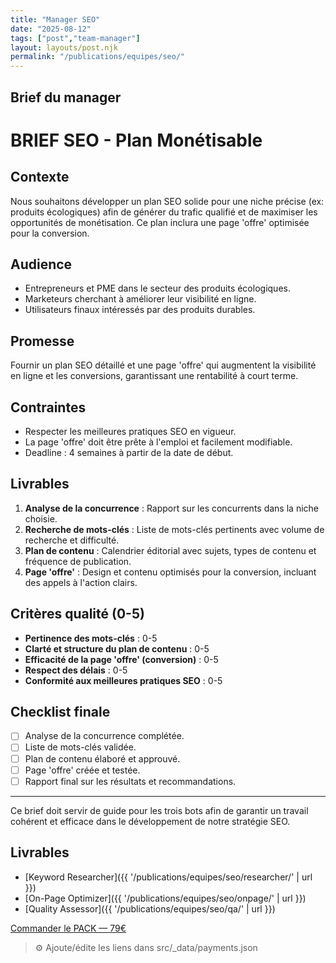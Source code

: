 ```yaml
---
title: "Manager SEO"
date: "2025-08-12"
tags: ["post","team-manager"]
layout: layouts/post.njk
permalink: "/publications/equipes/seo/"
---
```

## Brief du manager

# BRIEF SEO - Plan Monétisable

## Contexte
Nous souhaitons développer un plan SEO solide pour une niche précise (ex: produits écologiques) afin de générer du trafic qualifié et de maximiser les opportunités de monétisation. Ce plan inclura une page 'offre' optimisée pour la conversion.

## Audience
- Entrepreneurs et PME dans le secteur des produits écologiques.
- Marketeurs cherchant à améliorer leur visibilité en ligne.
- Utilisateurs finaux intéressés par des produits durables.

## Promesse
Fournir un plan SEO détaillé et une page 'offre' qui augmentent la visibilité en ligne et les conversions, garantissant une rentabilité à court terme.

## Contraintes
- Respecter les meilleures pratiques SEO en vigueur.
- La page 'offre' doit être prête à l'emploi et facilement modifiable.
- Deadline : 4 semaines à partir de la date de début.

## Livrables
1. **Analyse de la concurrence** : Rapport sur les concurrents dans la niche choisie.
2. **Recherche de mots-clés** : Liste de mots-clés pertinents avec volume de recherche et difficulté.
3. **Plan de contenu** : Calendrier éditorial avec sujets, types de contenu et fréquence de publication.
4. **Page 'offre'** : Design et contenu optimisés pour la conversion, incluant des appels à l'action clairs.

## Critères qualité (0-5)
- **Pertinence des mots-clés** : 0-5
- **Clarté et structure du plan de contenu** : 0-5
- **Efficacité de la page 'offre' (conversion)** : 0-5
- **Respect des délais** : 0-5
- **Conformité aux meilleures pratiques SEO** : 0-5

## Checklist finale
- [ ] Analyse de la concurrence complétée.
- [ ] Liste de mots-clés validée.
- [ ] Plan de contenu élaboré et approuvé.
- [ ] Page 'offre' créée et testée.
- [ ] Rapport final sur les résultats et recommandations. 

---

Ce brief doit servir de guide pour les trois bots afin de garantir un travail cohérent et efficace dans le développement de notre stratégie SEO.

## Livrables
- [Keyword Researcher]({{ '/publications/equipes/seo/researcher/' | url }})
- [On-Page Optimizer]({{ '/publications/equipes/seo/onpage/' | url }})
- [Quality Assessor]({{ '/publications/equipes/seo/qa/' | url }})

<p><a class="btn" href="https://pancarte.gumroad.com/l/pack-seo?checkout=true" target="_blank" rel="noopener">Commander le PACK — 79€</a></p>

> ⚙️ Ajoute/édite les liens dans src/_data/payments.json
